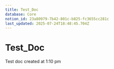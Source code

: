 ```yaml
---
title: Test_Doc
database: Core
notion_id: 23a80979-7b42-801c-b825-fc3655cc281c
last_updated: 2025-07-24T18:48:45.704Z
---
```


# Test_Doc


Test doc created at 1:10 pm

